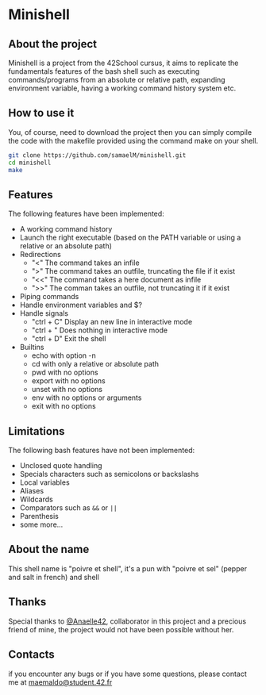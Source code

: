 # Minishell

## About the project

Minishell is a project from the 42School cursus, it aims to replicate the fundamentals features of the bash shell
such as executing commands/programs from an absolute or relative path, expanding environment variable, having a working
command history system etc.

## How to use it

You, of course, need to download the project then you can simply compile the code with the makefile provided using the command make on your shell.

```bash
git clone https://github.com/samaelM/minishell.git
cd minishell
make
```

## Features

The following features have been implemented:

- A working command history
- Launch the right executable (based on the PATH variable or using a relative or an absolute path)
- Redirections
  - "<" The command takes an infile
  - ">" The command takes an outfile, truncating the file if it exist
  - "<<" The command takes a here document as infile
  - ">>" The comman takes an outfile, not truncating it if it exist
- Piping commands
- Handle environment variables and $?
- Handle signals
  - "ctrl + C" Display an new line in interactive mode
  - "ctrl + \" Does nothing in interactive mode
  - "ctrl + D" Exit the shell
- Builtins
  - echo with option -n
  - cd with only a relative or absolute path
  - pwd with no options
  - export with no options
  - unset with no options
  - env with no options or arguments
  - exit with no options
 
## Limitations

The following bash features have not been implemented:

- Unclosed quote handling
- Specials characters such as semicolons or backslashs
- Local variables
- Aliases
- Wildcards
- Comparators such as `&&` or `||`
- Parenthesis
- some more...

## About the name

This shell name is "poivre et shell", it's a pun with "poivre et sel" (pepper and salt in french) and shell

## Thanks

Special thanks to [@Anaelle42](https://github.com/Anaelle42), collaborator in this project
and a precious friend of mine, the project would not have been possible without her.

## Contacts

if you encounter any bugs or if you have some questions, please contact me at maemaldo@student.42.fr
